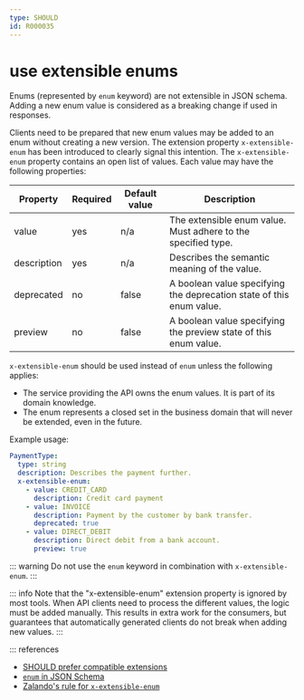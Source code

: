 ```yaml
---
type: SHOULD
id: R000035
---
```


# use extensible enums

Enums (represented by `enum` keyword) are not extensible in JSON schema. Adding a new enum value is considered as a breaking change if used in responses.

Clients need to be prepared that new enum values may be added to an enum without creating a new version. The extension property `x-extensible-enum` has been introduced to clearly signal this intention. The `x-extensible-enum` property contains an open list of values. Each value may have the following properties:

| Property    | Required | Default value | Description                                                          |
| ----------- | -------- | ------------- | -------------------------------------------------------------------- |
| value       | yes      | n/a           | The extensible enum value. Must adhere to the specified type.        |
| description | yes      | n/a           | Describes the semantic meaning of the value.                         |
| deprecated  | no       | false         | A boolean value specifying the deprecation state of this enum value. |
| preview     | no       | false         | A boolean value specifying the preview state of this enum value.     |

`x-extensible-enum` should be used instead of `enum` unless the following applies:

- The service providing the API owns the enum values. It is part of its domain knowledge.
- The enum represents a closed set in the business domain that will never be extended, even in the future.

Example usage:

```yaml
PaymentType:
  type: string
  description: Describes the payment further.
  x-extensible-enum:
    - value: CREDIT_CARD
      description: Credit card payment
    - value: INVOICE
      description: Payment by the customer by bank transfer.
      deprecated: true
    - value: DIRECT_DEBIT
      description: Direct debit from a bank account.
      preview: true
```

::: warning
Do not use the `enum` keyword in combination with `x-extensible-enum`.
:::

::: info
Note that the "x-extensible-enum" extension property is ignored by most tools. When API clients need to process the different values, the logic must be added manually. This results in extra work for the consumers, but guarantees that automatically generated clients do not break when adding new values.
:::

::: references

- [SHOULD prefer compatible extensions](@guidelines/R000028)
- [`enum` in JSON Schema](http://json-schema.org/understanding-json-schema/reference/generic.html#enumerated-values)
- [Zalando's rule for `x-extensible-enum`](https://opensource.zalando.com/restful-api-guidelines/#112)
